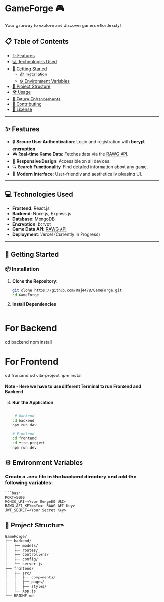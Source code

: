 # GameForge 🎮  
Your gateway to explore and discover games effortlessly!  

## 📋 Table of Contents  
- [✨ Features](#-features)  
- [💻 Technologies Used](#-technologies-used)  
- [🚀 Getting Started](#-getting-started)  
  - [📦 Installation](#-installation)  
  - [⚙️ Environment Variables](#-environment-variables)  
- [📁 Project Structure](#-project-structure)  
- [🛠️ Usage](#-usage)  
- [📅 Future Enhancements](#-future-enhancements)  
- [🤝 Contributing](#-contributing)  
- [📜 License](#-license)  

---

## ✨ Features  
- 🔒 **Secure User Authentication**: Login and registration with **bcrypt encryption**.  
- 🎮 **Real-time Game Data**: Fetches data via the [RAWG API](https://rawg.io/apidocs).  
- 📱 **Responsive Design**: Accessible on all devices.  
- 🔍 **Search Functionality**: Find detailed information about any game.  
- 🌟 **Modern Interface**: User-friendly and aesthetically pleasing UI.  

---

## 💻 Technologies Used  
- **Frontend**: React.js  
- **Backend**: Node.js, Express.js  
- **Database**: MongoDB  
- **Encryption**: bcrypt  
- **Game Data API**: [RAWG API](https://rawg.io/apidocs)  
- **Deployment**: Vercel (Currently in Progress)  

---

## 🚀 Getting Started  

### 📦 Installation  
1. **Clone the Repository**:  
   ```bash
   git clone https://github.com/Raj4478/GameForge.git
   cd GameForge

2. **Install Dependencies**
   ```bash

# For Backend
cd backend
npm install

# For Frontend
cd frontend
cd vite-project
npm install

#### Note - Here we have to use different Terminal to run Frontend and Backend 

3. **Run the Application**
   ```bash

    # Backend
   cd backend
   npm run dev

   # Frontend
   cd frontend
   cd vite-project
   npm run dev


## ⚙️ Environment Variables

### Create a .env file in the backend directory and add the following variables:
    ```bash
    PORT=5000
    MONGO_URI=<Your MongoDB URI>
    RAWG_API_KEY=<Your RAWG API Key>
    JWT_SECRET=<Your Secret Key>


## 📁 Project Structure
   ```bash
GameForge/
├── backend/
│   ├── models/
│   ├── routes/
│   ├── controllers/
│   ├── config/
│   └── server.js
├── frontend/
│   ├── src/
│   │   ├── components/
│   │   ├── pages/
│   │   ├── styles/
│   └── App.js
└── README.md

